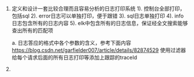 1. 定义和设计一套比较合理而且容易分析的日志打印系统
    1). 控制台全部打印，包括sql
    2). error日志可以单独打印，便于跟错
    3). sql日志单独打印
    4). info日志包含所有的日志内容
    5). elk中包含所有的日志信息，保证经全文搜索能够查出所有的匹配项

    a. 日志答应的格式中各个参数的含义，参考下面内容
        https://blog.csdn.net/garfielder007/article/details/82874529
        使用过滤器给每个请求后面的所有日志打印等添加上跟踪的traceId

2. 